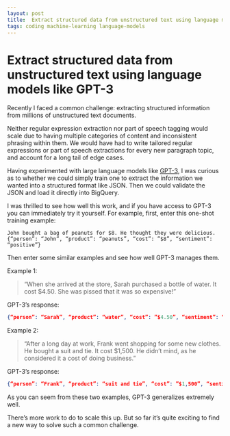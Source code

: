 ```yaml
---
layout: post
title:  Extract structured data from unstructured text using language models like GPT-3
tags: coding machine-learning language-models
---
```


# Extract structured data from unstructured text using language models like GPT-3

Recently I faced a common challenge: extracting structured information from millions of unstructured text documents.

Neither regular expression extraction nor part of speech tagging would scale due to having multiple categories of content and inconsistent phrasing within them. We would have had to write tailored regular expressions or part of speech extractions for every new paragraph topic, and account for a long tail of edge cases.

Having experimented with large language models like [GPT-3](https://beta.openai.com), I was curious as to whether we could simply train one to extract the information we wanted into a structured format like JSON. Then we could validate the JSON and load it directly into BigQuery.

I was thrilled to see how well this work, and if you have access to GPT-3 you can immediately try it yourself. For example, first, enter this one-shot training example:

``` 
John bought a bag of peanuts for $8. He thought they were delicious.
{“person”: “John”, “product”: “peanuts”, “cost”: ”$8”, “sentiment”: “positive”}
```

Then enter some similar examples and see how well GPT-3 manages them.

Example 1:

> “When she arrived at the store, Sarah purchased a bottle of water. It cost $4.50. She was pissed that it was so expensive!” 

GPT-3’s response:

```json
{“person”: “Sarah”, “product”: “water”, “cost”: ”$4.50”, “sentiment”: “negative”}
```

Example 2: 

> “After a long day at work, Frank went shopping for some new clothes. He bought a suit and tie. It cost $1,500. He didn’t mind, as he considered it a cost of doing business.”

GPT-3’s response:

```json
{“person”: “Frank”, “product”: “suit and tie”, “cost”: ”$1,500”, “sentiment”: “neutral”}
```

As you can seem from these two examples, GPT-3 generalizes extremely well.

There’s more work to do to scale this up. But so far it’s quite exciting to find a new way to solve such a common challenge.